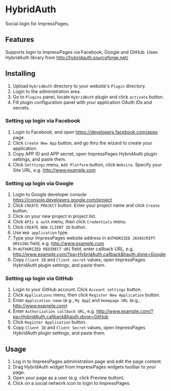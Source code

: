 # HybridAuth

Social login for ImpressPages. 

## Features

Supports login to ImpressPages via Facebook, Google and GitHub. Uses HybridAuth library from http://hybridauth.sourceforge.net/

## Installing

1. Upload `HybridAuth` directory to your website's `Plugin` directory.
2. Login to the administration area.
3. Go to `Plugins` panel, locate `HybridAuth` plugin and click `activate` button.
4. Fill plugin configuration panel with your application OAuth IDs and secrets.

### Setting up login via Facebook 
1. Login to Facebook, and open https://developers.facebook.com/apps page. 
2. Click `Create New App` button, and go thru the wizard to create your application. 
3. Copy APP ID and APP secret, open ImpressPages HybridAuth plugin settings, and paste them.
4. Click `Setttings` menu, `Add Platform` button, click `Website`. Specify your Site URL, e.g. http://www.example.com

### Setting up login via Google
1. Login to Google developer console https://console.developers.google.com/project
2. Click `CREATE PROJECT` button. Enter your project name and click `Create` button.
3. Click on your new project in project list.
3. Click `APIs & auth` menu, then click `Credentials` menu.
4. Click `CREATE NEW CLIENT ID` button.
5. Use `Web application` type. 
6. Type your ImpressPages website address in `AUTHORIZED JAVASCRIPT ORIGINS` field, e.g. http://www.example.com
7. In `AUTHORIZED REDIRECT URI` field, enter callback URL, e.g. http://www.example.com/?pa=HybridAuth.callback&hauth.done=Google
8. Copy `Client ID` and `Client secret` values, open ImpressPages HybridAuth plugin settings, and paste them.

### Setting up login via GitHub
1. Login to your GitHub account. Click `Account settings` button.
2. Click `Applications` menu, then click `Register New Application` button.
3. Enter `Application name` (e.g., `My App`) and `Homepage URL` (e.g., http://www.example.com)
4. Enter `Authorization callback URL`, e.g. http://www.example.com/?pa=HybridAuth.callback&hauth.done=GitHub
5. Click `Register Application` button.
6. Copy `Client ID` and `Client Secret` values, open ImpressPages HybridAuth plugin settings, and paste them.

## Usage

1. Log in to ImpressPages administration page and edit the page content.
2. Drag HybridAuth widget from ImpressPages widgets toolbar to your page.
3. Open your page as a user (e.g. click Preview button).
4. Click on a social network icon to login to ImpressPages.
